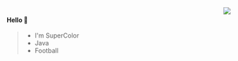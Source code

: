 <img align="right" src="https://github-readme-stats.vercel.app/api?username=supercolor007&show_icons=true&icon_color=805AD5&text_color=718096&bg_color=ffffff&hide_title=true" />

#### Hello 👏
>- I'm SuperColor
>- Java
>- Football
